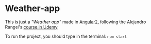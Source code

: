 # Weather-app
This is just a _"Weather app"_ made in [Angular2][1], following the Alejandro Rangel's [course in Udemy][2]

To run the project, you should type in the terminal: `npm start`

[1]: https://angular.io
[2]: https://www.udemy.com/angular-2-master-class-with-alejandro-rangel/
